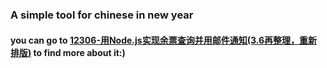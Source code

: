 ### A simple tool for chinese in new year
#### you can go to [12306-用Node.js实现余票查询并用邮件通知(3.6再整理，重新排版)](https://vanishcode.github.io/2017/03/06/2017.3.5-12306query/) to find more about it:)